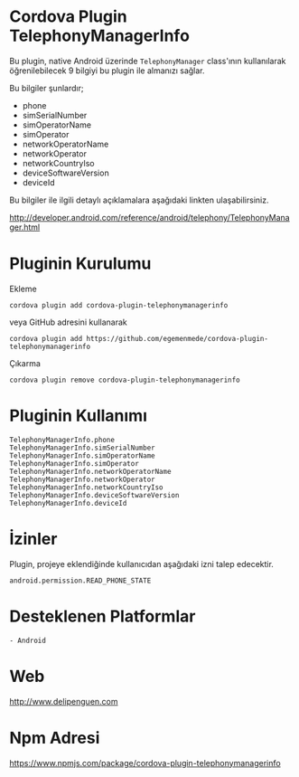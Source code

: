 
Cordova Plugin TelephonyManagerInfo
=================================

Bu plugin, native Android üzerinde `TelephonyManager` class'ının kullanılarak öğrenilebilecek 9 bilgiyi bu plugin ile almanızı sağlar.

Bu bilgiler şunlardır;

- phone
- simSerialNumber
- simOperatorName
- simOperator
- networkOperatorName
- networkOperator
- networkCountryIso
- deviceSoftwareVersion
- deviceId

Bu bilgiler ile ilgili detaylı açıklamalara aşağıdaki linkten ulaşabilirsiniz.

http://developer.android.com/reference/android/telephony/TelephonyManager.html

Pluginin Kurulumu
=================================

Ekleme
```
cordova plugin add cordova-plugin-telephonymanagerinfo
```
veya GitHub adresini kullanarak
```
cordova plugin add https://github.com/egemenmede/cordova-plugin-telephonymanagerinfo
```
Çıkarma
```
cordova plugin remove cordova-plugin-telephonymanagerinfo
```

Pluginin Kullanımı
=================================
```
TelephonyManagerInfo.phone
TelephonyManagerInfo.simSerialNumber
TelephonyManagerInfo.simOperatorName
TelephonyManagerInfo.simOperator
TelephonyManagerInfo.networkOperatorName
TelephonyManagerInfo.networkOperator
TelephonyManagerInfo.networkCountryIso
TelephonyManagerInfo.deviceSoftwareVersion
TelephonyManagerInfo.deviceId
```
İzinler
=================================

Plugin, projeye eklendiğinde kullanıcıdan aşağıdaki izni talep edecektir.
```
android.permission.READ_PHONE_STATE
```
Desteklenen Platformlar
=================================
```
- Android
```

Web
=================================
http://www.delipenguen.com

Npm Adresi
=================================
https://www.npmjs.com/package/cordova-plugin-telephonymanagerinfo
